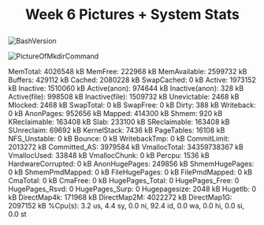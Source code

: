 <h1 align="center"<p>Week 6 Pictures + System Stats</p></h1>

![BashVersion](https://user-images.githubusercontent.com/114831362/236673518-17171837-0bbb-4d28-ac88-801ae026df34.png)

![PictureOfMkdirCommand](https://user-images.githubusercontent.com/114831362/236673530-0cb6b4c7-2b89-4e5a-b304-192e5a2b617a.png)


MemTotal:        4026548 kB
MemFree:          222968 kB
MemAvailable:    2599732 kB
Buffers:          429112 kB
Cached:          2080228 kB
SwapCached:            0 kB
Active:          1973152 kB
Inactive:        1510060 kB
Active(anon):     974644 kB
Inactive(anon):      328 kB
Active(file):     998508 kB
Inactive(file):  1509732 kB
Unevictable:        2468 kB
Mlocked:            2468 kB
SwapTotal:             0 kB
SwapFree:              0 kB
Dirty:               388 kB
Writeback:             0 kB
AnonPages:        952656 kB
Mapped:           414300 kB
Shmem:               920 kB
KReclaimable:     163408 kB
Slab:             233100 kB
SReclaimable:     163408 kB
SUnreclaim:        69692 kB
KernelStack:        7436 kB
PageTables:        16108 kB
NFS_Unstable:          0 kB
Bounce:                0 kB
WritebackTmp:          0 kB
CommitLimit:     2013272 kB
Committed_AS:    3979584 kB
VmallocTotal:   34359738367 kB
VmallocUsed:       33848 kB
VmallocChunk:          0 kB
Percpu:             1536 kB
HardwareCorrupted:     0 kB
AnonHugePages:    249856 kB
ShmemHugePages:        0 kB
ShmemPmdMapped:        0 kB
FileHugePages:         0 kB
FilePmdMapped:         0 kB
CmaTotal:              0 kB
CmaFree:               0 kB
HugePages_Total:       0
HugePages_Free:        0
HugePages_Rsvd:        0
HugePages_Surp:        0
Hugepagesize:       2048 kB
Hugetlb:               0 kB
DirectMap4k:      171968 kB
DirectMap2M:     4022272 kB
DirectMap1G:     2097152 kB
%Cpu(s):  3.2 us,  4.4 sy,  0.0 ni, 92.4 id,  0.0 wa,  0.0 hi,  0.0 si,  0.0 st
